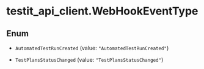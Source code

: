 # testit_api_client.WebHookEventType

## Enum


* `AutomatedTestRunCreated` (value: `"AutomatedTestRunCreated"`)

* `TestPlansStatusChanged` (value: `"TestPlansStatusChanged"`)


